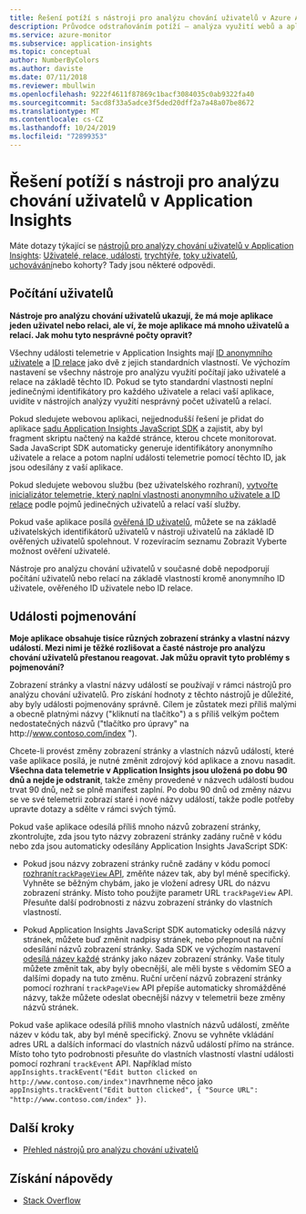 ```yaml
---
title: Řešení potíží s nástroji pro analýzu chování uživatelů v Azure Application Insights
description: Průvodce odstraňováním potíží – analýza využití webů a aplikací pomocí Application Insights.
ms.service: azure-monitor
ms.subservice: application-insights
ms.topic: conceptual
author: NumberByColors
ms.author: daviste
ms.date: 07/11/2018
ms.reviewer: mbullwin
ms.openlocfilehash: 9222f4611f87869c1bacf3084035c0ab9322fa40
ms.sourcegitcommit: 5acd8f33a5adce3f5ded20dff2a7a48a07be8672
ms.translationtype: MT
ms.contentlocale: cs-CZ
ms.lasthandoff: 10/24/2019
ms.locfileid: "72899353"
---
```

# <a name="troubleshoot-user-behavior-analytics-tools-in-application-insights"></a>Řešení potíží s nástroji pro analýzu chování uživatelů v Application Insights
Máte dotazy týkající se [nástrojů pro analýzy chování uživatelů v Application Insights](usage-overview.md): [Uživatelé, relace, události](usage-segmentation.md), [trychtýře](usage-funnels.md), [toky uživatelů](usage-flows.md), [uchovávání](usage-retention.md)nebo kohorty? Tady jsou některé odpovědi.

## <a name="counting-users"></a>Počítání uživatelů
**Nástroje pro analýzu chování uživatelů ukazují, že má moje aplikace jeden uživatel nebo relaci, ale ví, že moje aplikace má mnoho uživatelů a relací. Jak mohu tyto nesprávné počty opravit?**

Všechny události telemetrie v Application Insights mají [ID anonymního uživatele](../../azure-monitor/app/data-model-context.md) a [ID relace](../../azure-monitor/app/data-model-context.md) jako dvě z jejich standardních vlastností. Ve výchozím nastavení se všechny nástroje pro analýzu využití počítají jako uživatelé a relace na základě těchto ID. Pokud se tyto standardní vlastnosti neplní jedinečnými identifikátory pro každého uživatele a relaci vaší aplikace, uvidíte v nástrojích analýzy využití nesprávný počet uživatelů a relací.

Pokud sledujete webovou aplikaci, nejjednodušší řešení je přidat do aplikace [sadu Application Insights JavaScript SDK](../../azure-monitor/app/javascript.md) a zajistit, aby byl fragment skriptu načtený na každé stránce, kterou chcete monitorovat. Sada JavaScript SDK automaticky generuje identifikátory anonymního uživatele a relace a potom naplní události telemetrie pomocí těchto ID, jak jsou odesílány z vaší aplikace.

Pokud sledujete webovou službu (bez uživatelského rozhraní), [vytvořte inicializátor telemetrie, který naplní vlastnosti anonymního uživatele a ID relace](usage-send-user-context.md) podle pojmů jedinečných uživatelů a relací vaší služby.

Pokud vaše aplikace posílá [ověřená ID uživatelů](../../azure-monitor/app/api-custom-events-metrics.md#authenticated-users), můžete se na základě uživatelských identifikátorů uživatelů v nástroji uživatelů na základě ID ověřených uživatelů spolehnout. V rozevíracím seznamu Zobrazit Vyberte možnost ověření uživatelé.

Nástroje pro analýzu chování uživatelů v současné době nepodporují počítání uživatelů nebo relací na základě vlastností kromě anonymního ID uživatele, ověřeného ID uživatele nebo ID relace.

## <a name="naming-events"></a>Události pojmenování
**Moje aplikace obsahuje tisíce různých zobrazení stránky a vlastní názvy událostí. Mezi nimi je těžké rozlišovat a časté nástroje pro analýzu chování uživatelů přestanou reagovat. Jak můžu opravit tyto problémy s pojmenování?**

Zobrazení stránky a vlastní názvy událostí se používají v rámci nástrojů pro analýzu chování uživatelů. Pro získání hodnoty z těchto nástrojů je důležité, aby byly události pojmenovány správně. Cílem je zůstatek mezi příliš malými a obecně platnými názvy ("kliknutí na tlačítko") a s příliš velkým počtem nedostatečných názvů ("tlačítko pro úpravy" na http:\//www.contoso.com/index ").

Chcete-li provést změny zobrazení stránky a vlastních názvů událostí, které vaše aplikace posílá, je nutné změnit zdrojový kód aplikace a znovu nasadit. **Všechna data telemetrie v Application Insights jsou uložená po dobu 90 dnů a nejde je odstranit**, takže změny provedené v názvech událostí budou trvat 90 dnů, než se plně manifest zaplní. Po dobu 90 dnů od změny názvu se ve své telemetrii zobrazí staré i nové názvy událostí, takže podle potřeby upravte dotazy a sdělte v rámci svých týmů.

Pokud vaše aplikace odesílá příliš mnoho názvů zobrazení stránky, zkontrolujte, zda jsou tyto názvy zobrazení stránky zadány ručně v kódu nebo zda jsou automaticky odesílány Application Insights JavaScript SDK:

* Pokud jsou názvy zobrazení stránky ručně zadány v kódu pomocí [rozhraní`trackPageView` API](https://github.com/Microsoft/ApplicationInsights-JS/blob/master/API-reference.md), změňte název tak, aby byl méně specifický. Vyhněte se běžným chybám, jako je vložení adresy URL do názvu zobrazení stránky. Místo toho použijte parametr URL `trackPageView` API. Přesuňte další podrobnosti z názvu zobrazení stránky do vlastních vlastností.

* Pokud Application Insights JavaScript SDK automaticky odesílá názvy stránek, můžete buď změnit nadpisy stránek, nebo přepnout na ruční odesílání názvů zobrazení stránky. Sada SDK ve výchozím nastavení [odesílá název každé](https://developer.mozilla.org/docs/Web/HTML/Element/title) stránky jako název zobrazení stránky. Vaše tituly můžete změnit tak, aby byly obecnější, ale měli byste s vědomím SEO a dalšími dopady na tuto změnu. Ruční určení názvů zobrazení stránky pomocí rozhraní `trackPageView` API přepíše automaticky shromážděné názvy, takže můžete odeslat obecnější názvy v telemetrii beze změny názvů stránek.   

Pokud vaše aplikace odesílá příliš mnoho vlastních názvů událostí, změňte název v kódu tak, aby byl méně specifický. Znovu se vyhněte vkládání adres URL a dalších informací do vlastních názvů událostí přímo na stránce. Místo toho tyto podrobnosti přesuňte do vlastních vlastností vlastní události pomocí rozhraní `trackEvent` API. Například místo `appInsights.trackEvent("Edit button clicked on http://www.contoso.com/index")`navrhneme něco jako `appInsights.trackEvent("Edit button clicked", { "Source URL": "http://www.contoso.com/index" })`.

## <a name="next-steps"></a>Další kroky

* [Přehled nástrojů pro analýzu chování uživatelů](usage-overview.md)

## <a name="get-help"></a>Získání nápovědy
* [Stack Overflow](https://stackoverflow.com/questions/tagged/ms-application-insights)

